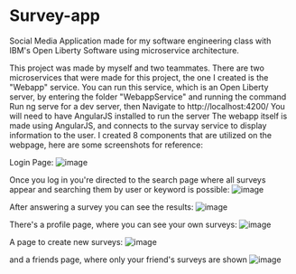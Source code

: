 # Survey-app
Social Media Application made for my software engineering class with IBM's Open Liberty Software using microservice architecture.

This project was made by myself and two teammates. There are two microservices that were made for this project, the one I created is the "Webapp" service.
You can run this service, which is an Open Liberty server, by entering the folder "WebappService" and running the command Run ng serve for a dev server, then Navigate to http://localhost:4200/
You will need to have AngularJS installed to run the server
The webapp itself is made using AngularJS, and connects to the survay service to display information to the user. I created 8 components that are utilized on the webpage, here are some screenshots for reference:

Login Page:
![image](https://user-images.githubusercontent.com/56443205/113068422-44c2d400-918c-11eb-90c4-00a7a89f4408.png)

Once you log in you're directed to the search page where all surveys appear and searching them by user or keyword is possible:
![image](https://user-images.githubusercontent.com/56443205/113068547-7c318080-918c-11eb-9c76-2d09229f28f7.png)

After answering a survey you can see the results:
![image](https://user-images.githubusercontent.com/56443205/113068788-0679e480-918d-11eb-96b4-cd601d2ae613.png)

There's a profile page, where you can see your own surveys:
![image](https://user-images.githubusercontent.com/56443205/113068669-c286df80-918c-11eb-8e90-34044c0637b5.png)

A page to create new surveys:
![image](https://user-images.githubusercontent.com/56443205/113068697-d29ebf00-918c-11eb-8a4b-00a56e60fee9.png)

and a friends page, where only your friend's surveys are shown
![image](https://user-images.githubusercontent.com/56443205/113068746-ecd89d00-918c-11eb-979e-22e343b4e60a.png)


